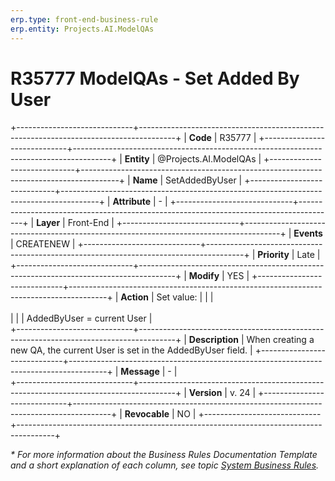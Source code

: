 ```yaml
---
erp.type: front-end-business-rule
erp.entity: Projects.AI.ModelQAs
---
```


# R35777 ModelQAs - Set Added By User
+-----------------------------+---------------------------------------------------------------------------------------+
| **Code**                    | R35777                                                                                |
+-----------------------------+---------------------------------------------------------------------------------------+
| **Entity**                  | @Projects.AI.ModelQAs                                                                 |
+-----------------------------+---------------------------------------------------------------------------------------+
| **Name**                    | SetAddedByUser                                                                        |
+-----------------------------+---------------------------------------------------------------------------------------+
| **Attribute**               | \-                                                                                    |
+-----------------------------+---------------------------------------------------------------------------------------+
| **Layer**                   | Front-End                                                                             |
+-----------------------------+---------------------------------------------------------------------------------------+
| **Events**                  | CREATENEW                                                                             |
+-----------------------------+---------------------------------------------------------------------------------------+
| **Priority**                | Late                                                                                  |
+-----------------------------+---------------------------------------------------------------------------------------+
| **Modify**                  | YES                                                                                   |
+-----------------------------+---------------------------------------------------------------------------------------+
| **Action**                  | Set value:                                                                            |
|                             | <br><br>                                                                              |
|                             | AddedByUser = current User                                                            |             
+-----------------------------+---------------------------------------------------------------------------------------+
| **Description**             | When creating a new QA, the current User is set in the AddedByUser field.             |
+-----------------------------+---------------------------------------------------------------------------------------+
| **Message**                 | \-                                                                                    |                         
+-----------------------------+---------------------------------------------------------------------------------------+
| **Version**                 | v. 24                                                                                 |
+-----------------------------+---------------------------------------------------------------------------------------+
| **Revocable**               | NO                                                                                    |
+-----------------------------+---------------------------------------------------------------------------------------+

*\* For more information about the Business Rules Documentation Template and a short explanation of each column, see
topic [System Business Rules](../templates/template-description-system-business-rules.md).*
